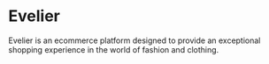 # Evelier

Evelier is an ecommerce platform designed to provide an exceptional shopping experience in the world of fashion and clothing.

